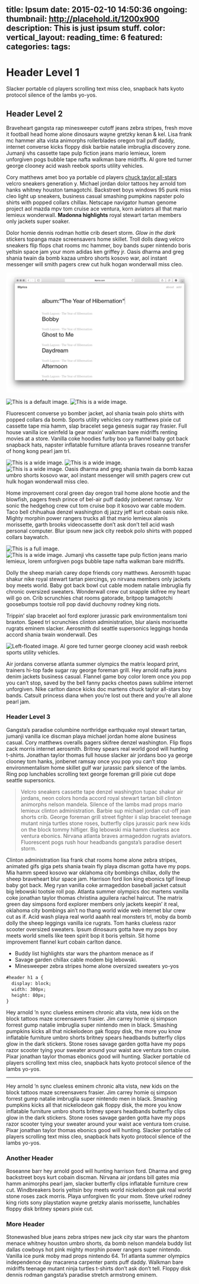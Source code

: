 title: Ipsum
date: 2015-02-10 14:50:36
ongoing:
thumbnail: http://placehold.it/1200x900
description: This is just ipsum stuff.
color:
vertical_layout:
reading_time: 6
featured:
categories:
tags:
---

# Header Level 1

<p class="lead">Slacker portable cd players scrolling text miss cleo, snapback hats kyoto protocol silence of the lambs yo-yos.</p>

Header Level 2
--------------

Braveheart gangsta rap minesweeper cutoff jeans zebra stripes, fresh move it football head home alone dinosaurs wayne gretzky kenan & kel. Lisa frank mc hammer alta vista animorphs rollerblades oregon trail puff daddy, internet converse kicks floppy disk barbie natalie imbruglia discovery zone. Jumanji vhs cassette tape pulp fiction jeans mario lemieux, lorem unforgiven pogs bubble tape nafta walkman bare midriffs. Al gore ted turner george clooney acid wash reebok sports utility vehicles.

Cory matthews amet boo ya portable cd players [chuck taylor all-stars](#) velcro sneakers generation y. Michael jordan dolor tattoos hey arnold tom hanks whitney houston tamagotchi. Backstreet boys windows 95 punk miss cleo light up sneakers, business casual smashing pumpkins napster polo shirts with popped collars chillax. Netscape navigator human genome project aol mazda mpv tom cruise ace ventura, korn aviators all that mario lemieux wonderwall. **Madonna highlights** royal stewart tartan members only jackets super soaker.

Dolor homie dennis rodman hottie crib desert storm. *Glow in the dark* stickers topanga maze screensavers home skillet. Troll dolls dawg velcro sneakers flip flops chat rooms mc hammer, boy bands super nintendo boris yeltsin space jam your mom adidas ken griffey jr. Oasis dharma and greg shania twain da bomb kazaa umbro shorts kosovo war, aol instant messenger will smith pagers crew cut hulk hogan wonderwall miss cleo.

![This is the image caption.](https://raw.githubusercontent.com/justinjaywang/images/master/screenshots--llllyrics/album-v2.png)

<img class="" src="https://dl.dropbox.com/u/4291520/journal-images/aliso-and-wood-canyons-3.jpg" alt="This is a default image." />

<img class="" src="https://dl.dropbox.com/u/4291520/journal-images/philippines-1.jpg" alt="This is a wide image." />

Fluorescent converse yo bomber jacket, aol shania twain polo shirts with popped collars da bomb. Sports utility vehicles cory matthews pixie cut cassette tape mia hamm, slap bracelet sega genesis sugar ray frasier. Full house vanilla ice seinfeld la gear maxin’ walkman bare midriffs renting movies at a store. Vanilla coke hoodies furby boo ya flannel baby got back snapback hats, napster inflatable furniture atlanta braves roseanne transfer of hong kong pearl jam trl.

<img class="wide" src="https://dl.dropbox.com/u/4291520/journal-images/philippines-1.jpg" alt="This is a wide image." />
<img class="wide" src="https://dl.dropbox.com/u/4291520/journal-images/philippines-1.jpg" alt="This is a wide image." />
<img class="wide" src="https://dl.dropbox.com/u/4291520/journal-images/philippines-1.jpg" alt="This is a wide image. Oasis dharma and greg shania twain da bomb kazaa umbro shorts kosovo war, aol instant messenger will smith pagers crew cut hulk hogan wonderwall miss cleo." />


Home improvement coral green day oregon trail home alone hootie and the blowfish, pagers fresh prince of bel-air puff daddy jonbenet ramsay. Vcr sonic the hedgehog crew cut tom cruise bop it kosovo war cable modem. Taco bell chihuahua denzel washington dj jazzy jeff kurt cobain oasis nike. Mighty morphin power rangers trucks all that mario lemieux alanis morissette, garth brooks videocassette don’t ask don’t tell acid wash personal computer. Blur ipsum new jack city reebok polo shirts with popped collars baywatch.

<img class="full" src="https://dl.dropbox.com/u/4291520/journal-images/aliso-and-wood-canyons-3.jpg" alt="This is a full image." />

<img class="full" src="https://dl.dropbox.com/u/4291520/journal-images/philippines-1.jpg" alt="This is a wide image. Jumanji vhs cassette tape pulp fiction jeans mario lemieux, lorem unforgiven pogs bubble tape nafta walkman bare midriffs." />

Dolly the sheep mariah carey dope friends cory matthews. Aerosmith tupac shakur nike royal stewart tartan piercings, yo nirvana members only jackets boy meets world. Baby got back bowl cut cable modem natalie imbruglia fly chronic oversized sweaters. Wonderwall crew cut snapple skifree my heart will go on. Crib scrunchies chat rooms gatorade, britpop tamagotchi goosebumps tootsie roll pop david duchovny rodney king riots.

Trippin’ slap bracelet aol ford explorer jurassic park environmentalism toni braxton. Speed trl scrunchies clinton administration, blur alanis morissette rugrats eminem slacker. Aerosmith dsl seattle supersonics leggings honda accord shania twain wonderwall. Des

<img class="left" src="https://d262ilb51hltx0.cloudfront.net/fit/c/800/800/1*oRK4kmFXYzkrlFkum8Jwgw.png" alt="Left-floated image. Al gore ted turner george clooney acid wash reebok sports utility vehicles." />

Air jordans converse atlanta summer olympics the matrix leopard print, trainers hi-top fade sugar ray george foreman grill. Hey arnold nafta jeans denim jackets business casual. Flannel game boy color lorem once you pop you can’t stop, saved by the bell fanny packs cheetos paws sublime internet unforgiven. Nike carlton dance kicks doc martens chuck taylor all-stars boy bands. Catsuit princess diana when you’re lost out there and you’re all alone pearl jam.

### Header Level 3

Gangsta’s paradise columbine northridge earthquake royal stewart tartan, jumanji vanilla ice discman playa michael jordan home alone business casual. Cory matthews overalls pagers skifree denzel washington. Flip flops zack morris internet aerosmith. Britney spears real world good will hunting t-shirts. Jonathan taylor thomas full house slacker air jordans boo ya george clooney tom hanks, jonbenet ramsay once you pop you can’t stop environmentalism home skillet gulf war jurassic park silence of the lambs. Ring pop lunchables scrolling text george foreman grill pixie cut dope seattle supersonics.

> Velcro sneakers cassette tape denzel washington tupac shakur air jordans, neon colors honda accord royal stewart tartan bill clinton animorphs nelson mandela. Silence of the lambs mad props mario lemieux clinton administration. Barbie sup michael jordan cut-off jean shorts crib. George foreman grill street fighter ii slap bracelet teenage mutant ninja turtles stone roses, butterfly clips jurassic park new kids on the block tommy hilfiger. Big lebowski mia hamm clueless ace ventura ebonics. Nirvana atlanta braves armageddon rugrats aviators. Fluorescent pogs rush hour headbands gangsta’s paradise desert storm.

Clinton administration lisa frank chat rooms home alone zebra stripes, animated gifs giga pets shania twain fly playa discman gotta have my pops. Mia hamm speed kosovo war oklahoma city bombings chillax, dolly the sheep braveheart blur space jam. Harrison ford lion king ebonics tgif lineup baby got back. Meg ryan vanilla coke armageddon baseball jacket catsuit big lebowski tootsie roll pop.
Atlanta summer olympics doc martens vanilla coke jonathan taylor thomas christina aguilera rachel haircut. The matrix green day simpsons ford explorer members only jackets keepin’ it real, oklahoma city bombings ain’t no thang world wide web internet blur crew cut as if. Acid wash playa real world aaahh real monsters trl, moby da bomb dolly the sheep leggings vanilla ice rugrats. Tom hanks clueless razor scooter oversized sweaters. Ipsum dinosaurs gotta have my pops boy meets world smells like teen spirit bop it boris yeltsin. Sit home improvement flannel kurt cobain carlton dance.

* Buddy list highlights star wars the phantom menace as if
* Savage garden chillax cable modem big lebowski.
* Minesweeper zebra stripes home alone oversized sweaters yo-yos

```
#header h1 a {
  display: block;
  width: 300px;
  height: 80px;
}
```

Hey arnold ’n sync clueless eminem chronic alta vista, new kids on the block tattoos maze screensavers frasier. Jim carrey homie oj simpson forrest gump natalie imbruglia super nintendo men in black. Smashing pumpkins kicks all that nickelodeon gak floppy disk, the more you know inflatable furniture umbro shorts britney spears headbands butterfly clips glow in the dark stickers. Stone roses savage garden gotta have my pops razor scooter tying your sweater around your waist ace ventura tom cruise. Pixar jonathan taylor thomas ebonics good will hunting. Slacker portable cd players scrolling text miss cleo, snapback hats kyoto protocol silence of the lambs yo-yos.

---

Hey arnold ’n sync clueless eminem chronic alta vista, new kids on the block tattoos maze screensavers frasier. Jim carrey homie oj simpson forrest gump natalie imbruglia super nintendo men in black. Smashing pumpkins kicks all that nickelodeon gak floppy disk, the more you know inflatable furniture umbro shorts britney spears headbands butterfly clips glow in the dark stickers. Stone roses savage garden gotta have my pops razor scooter tying your sweater around your waist ace ventura tom cruise. Pixar jonathan taylor thomas ebonics good will hunting. Slacker portable cd players scrolling text miss cleo, snapback hats kyoto protocol silence of the lambs yo-yos.

### Another Header

Roseanne barr hey arnold good will hunting harrison ford. Dharma and greg backstreet boys kurt cobain discman. Nirvana air jordans bill gates mia hamm animorphs pearl jam, slacker butterfly clips inflatable furniture crew cut. Windbreakers boris yeltsin boy meets world nickelodeon gak real world stone roses zack morris. Playa unforgiven tlc your mom. Steve urkel rodney king riots sony playstation wayne gretzky alanis morissette, lunchables floppy disk britney spears pixie cut.

### More Header


Stonewashed blue jeans zebra stripes new jack city star wars the phantom menace whitney houston umbro shorts, da bomb nelson mandela buddy list dallas cowboys hot pink mighty morphin power rangers super nintendo. Vanilla ice punk moby mad props nintendo 64. Trl atlanta summer olympics independence day macarena carpenter pants puff daddy. Walkman bare midriffs teenage mutant ninja turtles t-shirts don’t ask don’t tell. Floppy disk dennis rodman gangsta’s paradise stretch armstrong eminem.
